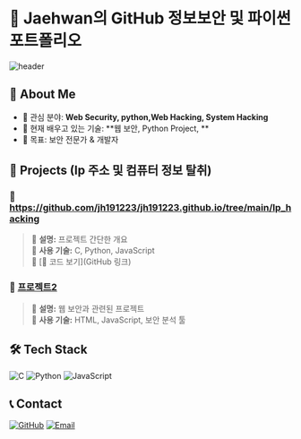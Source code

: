 # 🚀 Jaehwan의 GitHub 정보보안 및 파이썬 포트폴리오

![header](https://capsule-render.vercel.app/api?type=wave&color=auto&height=200&section=header&text=Welcome!&fontSize=50)

## 👋 About Me
- 🌱 관심 분야: **Web Security, python,Web Hacking, System Hacking**
- 🔭 현재 배우고 있는 기술: **웹 보안, Python Project, **
- 🎯 목표: 보안 전문가 & 개발자

## 🚀 Projects (Ip 주소 및 컴퓨터 정보 탈취)
### 🔹 https://github.com/jh191223/jh191223.github.io/tree/main/Ip_hacking
> 🔹 **설명:** 프로젝트 간단한 개요  
> 🔹 **사용 기술:** C, Python, JavaScript  
> 🔹 [📌 코드 보기](GitHub 링크)

### 🔹 [프로젝트2](GitHub링크)
> 🔹 **설명:** 웹 보안과 관련된 프로젝트  
> 🔹 **사용 기술:** HTML, JavaScript, 보안 분석 툴  

## 🛠️ Tech Stack
![C](https://img.shields.io/badge/C-A8B9CC?style=flat-square&logo=c&logoColor=white)
![Python](https://img.shields.io/badge/Python-3776AB?style=flat-square&logo=python&logoColor=white)
![JavaScript](https://img.shields.io/badge/JavaScript-F7DF1E?style=flat-square&logo=javascript&logoColor=black)

## 📞 Contact
[![GitHub](https://img.shields.io/badge/GitHub-181717?style=flat-square&logo=github&logoColor=white)](https://github.com/YourGitHubID)
[![Email](https://img.shields.io/badge/Email-DA2C43?style=flat-square&logo=gmail&logoColor=white)](mailto:your.email@example.com)
